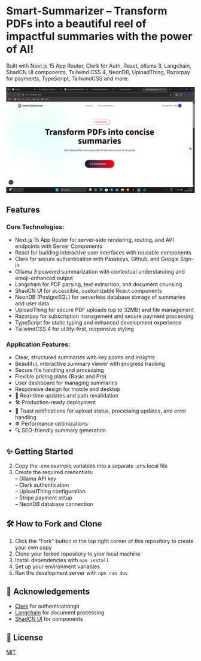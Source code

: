 # Smart-Summarizer – Transform PDFs into a beautiful reel of impactful summaries with the power of AI!

Built with Next.js 15 App Router, Clerk for Auth, React, ollama 3, Langchain, ShadCN UI components, Tailwind CSS 4, NeonDB, UploadThing, Razorpay for payments, TypeScript, TailwindCSS and more.

<p align="center">
  <img src="public/Screenshot (482).png" alt="Smart Summarizer Screenshot 1" width="800"/>
</p>

## Features

### Core Technologies:

- Next.js 15 App Router for server-side rendering, routing, and API endpoints with Server Components
- React for building interactive user interfaces with reusable components
- Clerk for secure authentication with Passkeys, Github, and Google Sign-in
- Ollama 3 powered summarization with contextual understanding and emoji-enhanced output
- Langchain for PDF parsing, text extraction, and document chunking
- ShadCN UI for accessible, customizable React components
- NeonDB (PostgreSQL) for serverless database storage of summaries and user data
- UploadThing for secure PDF uploads (up to 32MB) and file management
- Razorpay for subscription management and secure payment processing
- TypeScript for static typing and enhanced development experience
- TailwindCSS 4 for utility-first, responsive styling

### Application Features:

- Clear, structured summaries with key points and insights
- Beautiful, interactive summary viewer with progress tracking
- Secure file handling and processing
- Flexible pricing plans (Basic and Pro)
- User dashboard for managing summaries
- Responsive design for mobile and desktop
- 🚀 Real-time updates and path revalidation
- 🛠️ Production-ready deployment
- 🔔 Toast notifications for upload status, processing updates, and error handling
- ⚙️ Performance optimizations
- 🔍 SEO-friendly summary generation

## ✨ Getting Started

2. Copy the .env.example variables into a separate .env.local file
3. Create the required credentials:  
   – Ollama API key  
   – Clerk authentication  
   – UploadThing configuration  
   – Stripe payment setup  
   – NeonDB database connection

## 🛠️ How to Fork and Clone

1. Click the "Fork" button in the top right corner of this repository to create your own copy
2. Clone your forked repository to your local machine
3. Install dependencies with `npm install`
4. Set up your environment variables
5. Run the development server with `npm run dev`

## 🙏 Acknowledgements

- [Clerk](https://go.clerk.com/5q0WFA) for authenticationgit
- [Langchain](https://js.langchain.com) for document processing
- [ShadCN UI](https://ui.shadcn.com) for components

## 📄 License

[MIT](https://choosealicense.com/licenses/mit)
